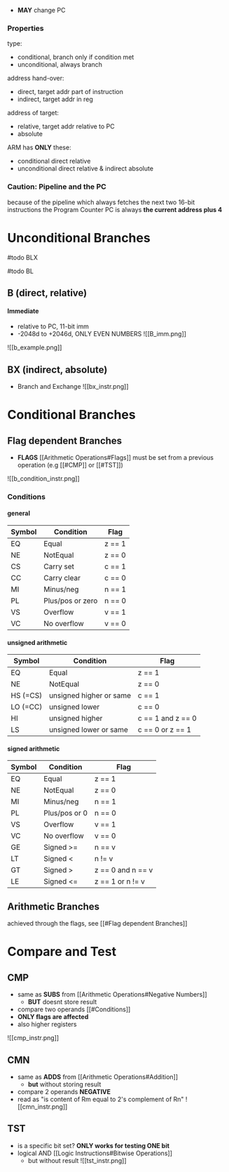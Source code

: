 - **MAY** change PC

### Properties

type:
- conditional, branch only if condition met
- unconditional, always branch

address hand-over:
- direct, target addr part of instruction
- indirect, target addr in reg

address of target:
- relative, target addr relative to PC
- absolute

ARM has **ONLY** these:
- conditional direct relative
- unconditional direct relative & indirect absolute

### Caution: Pipeline and the PC

because of the pipeline which always fetches the next two $16$-bit instructions
the Program Counter PC is always **the current address plus 4**


# Unconditional Branches

#todo BLX

#todo BL
## B (direct, relative)

#### Immediate
- relative to PC, 11-bit imm
- -2048d to +2046d, ONLY EVEN NUMBERS
![[B_imm.png]]

![[b_example.png]]

## BX (indirect, absolute)

- Branch and Exchange
![[bx_instr.png]]






# Conditional Branches

## Flag dependent Branches

- **FLAGS** [[Arithmetic Operations#Flags]] must be set from a previous operation (e.g [[#CMP]] or [[#TST]])



![[b_condition_instr.png]]

### Conditions
#### general

|Symbol|Condition|Flag|
|---|---|---|
|EQ   | Equal   | z == 1  |
|NE   | NotEqual  | z == 0  |
|CS   | Carry set  | c == 1 |
|CC   | Carry clear  | c == 0  |
|MI   | Minus/neg  | n == 1  |
|PL   | Plus/pos or zero  | n == 0   |
|VS   | Overflow  | v == 1  |
|VC   | No overflow  | v == 0  |

#### unsigned arithmetic

|Symbol|Condition|Flag|
|---|---|---|
|EQ   | Equal   | z == 1  |
|NE   | NotEqual  | z == 0  |
|HS (=CS) | unsigned higher or same  | c == 1 |
|LO (=CC) | unsigned lower  | c == 0  |
|HI   | unsigned higher | c == 1 and z == 0 |
|LS | unsigned lower or same | c == 0 or z == 1 |

#### signed arithmetic

|Symbol|Condition|Flag|
|---|---|---|
|EQ| Equal   | z == 1  |
|NE| NotEqual  | z == 0  |
|MI| Minus/neg | n == 1 |
|PL| Plus/pos or 0 | n == 0|
|VS| Overflow | v == 1 |
|VC| No overflow| v == 0 |
|GE| Signed >= | n == v |
|LT| Signed < | n != v |
|GT| Signed > | z == 0 and n == v|
|LE| Signed <= | z == 1 or n != v|


## Arithmetic Branches

achieved through the flags, see [[#Flag dependent Branches]]







# Compare and Test

## CMP

- same as **SUBS** from [[Arithmetic Operations#Negative Numbers]]
	- **BUT** doesnt store result
- compare two operands [[#Conditions]]
- **ONLY flags are affected**
- also higher registers

![[cmp_instr.png]]

## CMN

- same as **ADDS** from [[Arithmetic Operations#Addition]] 
	- **but** without storing result
- compare 2 operands **NEGATIVE**
- read as "is content of Rm equal to 2's complement of Rn"
![[cmn_instr.png]]


## TST
- is a specific bit set? **ONLY works for testing ONE bit**
- logical AND [[Logic Instructions#Bitwise Operations]]
	- but without result
![[tst_instr.png]]
